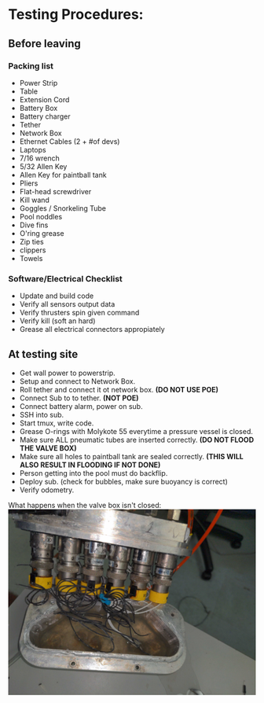 # Testing Procedures:

## Before leaving

### Packing list 
* Power Strip
* Table
* Extension Cord
* Battery Box
* Battery charger
* Tether
* Network Box
* Ethernet Cables (2 + #of devs)
* Laptops
* 7/16 wrench
* 5/32 Allen Key
* Allen Key for paintball tank
* Pliers
* Flat-head screwdriver
* Kill wand
* Goggles / Snorkeling Tube
* Pool noddles
* Dive fins
* O'ring grease
* Zip ties
* clippers
* Towels


### Software/Electrical Checklist
* Update and build code
* Verify all sensors output data
* Verify thrusters spin given command
* Verify kill (soft an hard)
* Grease all electrical connectors appropiately


## At testing site

* Get wall power to powerstrip.
* Setup and connect to Network Box.
* Roll tether and connect it ot network box. **(DO NOT USE POE)**
* Connect Sub to to tether. **(NOT POE)**
* Connect battery alarm, power on sub.
* SSH into sub.
* Start tmux, write code.
* Grease O-rings with Molykote 55 everytime a pressure vessel is closed.
* Make sure ALL pneumatic tubes are inserted correctly. **(DO NOT FLOOD THE VALVE BOX)**
* Make sure all holes to paintball tank are sealed correctly. **(THIS WILL ALSO RESULT IN FLOODING IF NOT DONE)**
* Person getting into the pool must do backflip.
* Deploy sub. (check for bubbles, make sure buoyancy is correct)
* Verify odometry.

What happens when the valve box isn't closed:
![What happens when the valve box isn't closed.](/docs/flooded_valve_box.jpg)
